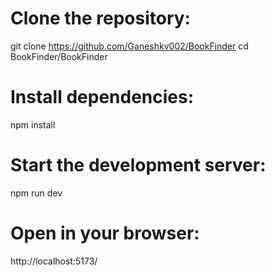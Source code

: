# Clone the repository:
git clone https://github.com/Ganeshkv002/BookFinder
cd BookFinder/BookFinder


# Install dependencies:
npm install

# Start the development server:
 npm run dev

# Open in your browser: 
http://localhost:5173/



